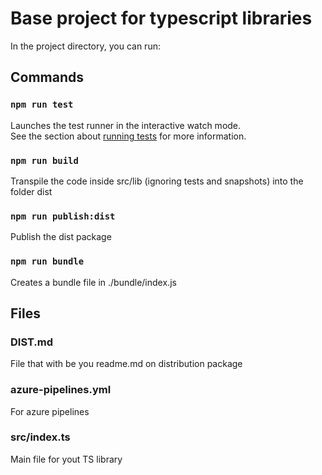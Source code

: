# Base project for typescript libraries
In the project directory, you can run:
## Commands
### `npm run test`
Launches the test runner in the interactive watch mode.<br>
See the section about [running tests](https://jestjs.io/) for more information.
### `npm run build`
Transpile the code inside src/lib (ignoring tests and snapshots) into the folder dist
### `npm run publish:dist`
Publish the dist package
### `npm run bundle`
Creates a bundle file in ./bundle/index.js
## Files
### DIST.md
File that with be you readme.md on distribution package
### azure-pipelines.yml
For azure pipelines
### src/index.ts
Main file for yout TS library